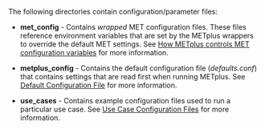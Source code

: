 The following directories contain configuration/parameter files:

* **met_config** - Contains *wrapped* MET configuration files. These files reference environment variables that are set by the METplus wrappers to override the default MET settings. See [How METplus controls MET configuration variables](https://metplus.readthedocs.io/en/latest/Users_Guide/systemconfiguration.html#how-metplus-controls-met-configuration-variables) for more information.
* **metplus_config** - Contains the default configuration file (_defaults.conf_) that contains settings that are read first when running METplus. See [Default Configuration File](https://metplus.readthedocs.io/en/latest/Users_Guide/systemconfiguration.html#default-configuration-file) for more information.

* **use_cases** - Contains example configuration files used to run a particular use case. See [Use Case Configuration Files](https://metplus.readthedocs.io/en/latest/Users_Guide/systemconfiguration.html#use-case-configuration-files) for more information.
